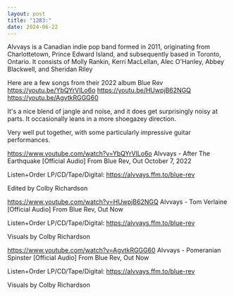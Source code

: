 ```yaml
---
layout: post
title: "1283:"
date: 2024-06-22
---
```


Alvvays is a Canadian indie pop band formed in 2011, originating from Charlottetown, Prince Edward Island, and subsequently based in Toronto, Ontario. It consists of Molly Rankin, Kerri MacLellan, Alec O'Hanley, Abbey Blackwell, and Sheridan Riley

Here are a few songs from their 2022 album Blue Rev 
https://youtu.be/YbQYrVILo6o
https://youtu.be/HUwpjB62NGQ
https://youtu.be/AgvtkRGGG60

It's a nice blend of jangle and noise, and it does get surprisingly noisy at parts. It occasionally leans in a more shoegazey direction.

Very well put together, with some particularly impressive guitar performances.

https://www.youtube.com/watch?v=YbQYrVILo6o
Alvvays - After The Earthquake [Official Audio]
From Blue Rev, Out October 7, 2022

Listen+Order LP/CD/Tape/Digital: https://alvvays.ffm.to/blue-rev

Edited by Colby Richardson

https://www.youtube.com/watch?v=HUwpjB62NGQ
Alvvays - Tom Verlaine [Official Audio]
From Blue Rev, Out Now

Listen+Order LP/CD/Tape/Digital: https://alvvays.ffm.to/blue-rev

Visuals by Colby Richardson

https://www.youtube.com/watch?v=AgvtkRGGG60
Alvvays - Pomeranian Spinster [Official Audio]
From Blue Rev, Out Now

Listen+Order LP/CD/Tape/Digital: https://alvvays.ffm.to/blue-rev

Visuals by Colby Richardson
